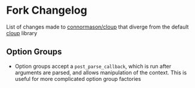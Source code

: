 # Fork Changelog

List of changes made to [connormason/cloup](https://github.com/connormason/cloup) that diverge from the default
[cloup](https://github.com/janluke/cloup) library

## Option Groups
- Option groups accept a `post_parse_callback`, which is run after arguments are parsed, and allows manipulation of the
context. This is useful for more complicated option group factories
